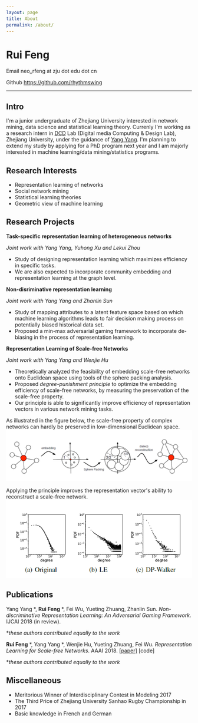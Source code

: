 ```yaml
---
layout: page
title: About
permalink: /about/
---
```

Rui Feng
====

Email                    neo_rfeng at zju dot edu dot cn 

Github                   https://github.com/rhythmswing

-------------------     -----------------------------------------------     ----------------------------

Intro
---------
I'm a junior undergraduate of Zhejiang University interested in network mining, data science and statistical learning theory. Currenly I'm working as a research intern in [DCD](http://www.dcd.zju.edu.cn/) Lab (Digital media Computing & Design Lab), Zhejiang University, under the guidance of [Yang Yang](http://yangy.org/).
I'm planning to extend my study by applying for a PhD program next year and I am majorly interested in machine learning/data mining/statistics programs.

Research Interests
----------
- Representation learning of networks
- Social network mining
- Statistical learning theories
- Geometric view of machine learning

Research Projects
----------
**Task-specific representation learning of heterogeneous networks**

*Joint work with Yang Yang, Yuhong Xu and Lekui Zhou*

- Study of designing representation learning which maximizes efficiency in specific tasks. 
- We are also expected to incorporate community embedding and representation learning at the graph level. 

**Non-disriminative representation learning**

*Joint work with Yang Yang and Zhanlin Sun*
- Study of mapping attributes to a latent feature space based on which machine learning algorithms leads to fair decision making process on potentially biased historical data set.
- Proposed a min-max adversarial gaming framework to incorporate de-biasing in the process of representation learning. 

**Representation Learning of Scale-free Networks**

*Joint work with Yang Yang and Wenjie Hu*

- Theoretically analyzed the feasibility of embedding scale-free networks onto Euclidean space using tools of the sphere packing analysis. 
- Proposed *degree-punishment principle* to optimize the embedding efficiency of scale-free networks, by measuring the preservation of the scale-free property.
- Our principle is able to significantly improve efficiency of representation vectors in various network mining tasks.

As illustrated in the figure below, the scale-free property of complex networks can hardly be preserved in low-dimensional Euclidean space.
![Relation between scale-free property and sphere-packing problem.](/pics/scalefree_illustrate.png)

Applying the principle improves the representation vector's ability to reconstruct a scale-free network. 
![Reconstruction of scale-free network](/pics/scalefree_result.png)



Publications
-----------
Yang Yang \*, **Rui Feng** \*, Fei Wu, Yueting Zhuang, Zhanlin Sun. *Non-discriminative Representation Learning: An Adversarial Gaming Framework.* IJCAI 2018 (in review).

**these authors contributed equally to the work*


**Rui Feng** \*, Yang Yang \*, Wenjie Hu, Yueting Zhuang, Fei Wu. *Representation Learning for Scale-free Networks*. AAAI 2018.  [[paper]](https://arxiv.org/abs/1711.10755) [code]

**these authors contributed equally to the work*


Miscellaneous
------
* Meritorious Winner of Interdisciplinary Contest in Modeling 2017
* The Third Price of Zhejiang University Sanhao Rugby Championship in 2017
* Basic knowledge in French and German